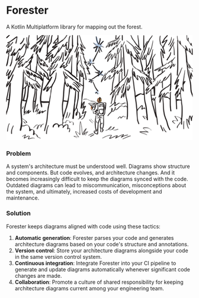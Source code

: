 # Forester

A Kotlin Multiplatform library for mapping out the forest.

<img src="./github/mapping_out_the_forest.svg" />

### Problem
A system's architecture must be understood well. Diagrams show structure and components. But code evolves, and architecture changes. And it becomes increasingly difficult to keep the diagrams synced with the code. Outdated diagrams can lead to miscommunication, misconceptions about the system, and ultimately, increased costs of development and maintenance.

### Solution
Forester keeps diagrams aligned with code using these tactics:

1. **Automatic generation**: Forester parses your code and generates architecture diagrams based on your code's structure and annotations. 
2. **Version control**: Store your architecture diagrams alongside your code in the same version control system. 
3. **Continuous integration**: Integrate Forester into your CI pipeline to generate and update diagrams automatically whenever significant code changes are made. 
4. **Collaboration**: Promote a culture of shared responsibility for keeping architecture diagrams current among your engineering team.